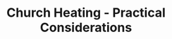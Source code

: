 ---
layout: link
link_url: https://youtu.be/Wx8lq-ogl8M
title: Church Heating - Practical Considerations
source: Andrew MacOwan, Chartered Energy Engineer
card: 
petal: Clean Energy
task: Get your strategy right
---